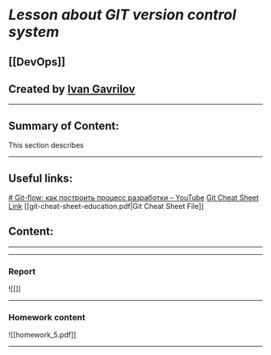 # ***Lesson about GIT version control system***

## [[DevOps]]


## Created by [Ivan Gavrilov](https://github.com/ivangavrilov-viii)
---
## Summary of Content:
This section describes 


---
## Useful links:
[# Git-flow: как построить процесс разработки – YouTube](https://www.youtube.com/watch?v=rC6varfUhCo)
[Git Cheat Sheet Link](https://proglib.io/p/git-cheatsheet)
[[git-cheat-sheet-education.pdf|Git Cheat Sheet File]]

## Content:
---


---
### Report
![[]]

---
### Homework content
![[homework_5.pdf]]

---
